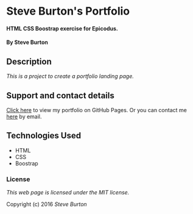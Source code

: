 # Steve Burton's Portfolio

#### HTML CSS Boostrap exercise for Epicodus.

#### By Steve Burton

## Description

_This is a project to create a portfolio landing page._

## Support and contact details

[Click here](http://steve-burton.github.io/portfolio/) to view my portfolio on GitHub Pages.
Or you can contact me [here](mailto:stevevburton@gmail.com) by email.

## Technologies Used

* HTML
* CSS
* Boostrap

### License

*This web page is licensed under the MIT license.*

Copyright (c) 2016 _Steve Burton_
